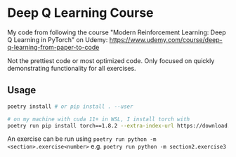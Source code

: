 # Deep Q Learning Course

My code from following the course "Modern Reinforcement Learning: Deep Q Learning in PyTorch" on Udemy:
https://www.udemy.com/course/deep-q-learning-from-paper-to-code

Not the prettiest code or most optimized code. Only focused on quickly demonstrating functionality for all exercises.

## Usage
```sh
poetry install # or pip install . --user

# on my machine with cuda 11+ in WSL, I install torch with
poetry run pip install torch==1.8.2 --extra-index-url https://download.pytorch.org/whl/lts/1.8/cu111
```
An exercise can be run using `poetry run python -m <section>.exercise<number>` e.g. `poetry run python -m section2.exercise3`
